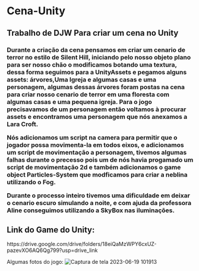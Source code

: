 # Cena-Unity
<h2>Trabalho de DJW Para criar um cena no Unity</h2>

 <h3>Durante a criação da cena pensamos em criar um cenario de terror no estilo de Silent Hill, iniciando pelo nosso objeto plano para ser nosso chão o modificamos botando uma textura,
dessa forma seguimos para a UnityAssets e pegamos alguns assets: árvores,Uma Igreja e algumas casas e uma personagem, algumas dessas árvores foram postas na cena para criar nosso cenario de terror em uma floresta com algumas casas e uma pequena igreja. Para o jogo precisavamos de um personagem então voltamos à procurar assets e encontramos uma personagem que nós anexamos a Lara Croft.

  
 Nós adicionamos um script na camera para permitir que o jogador possa movimenta-la em todos eixos, e adicionamos um script de movimentação a personagem, tivemos algumas falhas durante o precesso pois um de nós havia progamado um script de movimentação 2d e também adicionamos o game object Particles-System que modficamos para criar a neblina utilizando o Fog.

 Durante o processo inteiro tivemos uma dificuldade em deixar o cenario escuro simulando a noite, e com ajuda da professora Aline conseguimos utilizando a SkyBox nas iluminações.<h3>

 <H2>Link do Game do Unity:</H2>
 https://drive.google.com/drive/folders/18eiQaMzWPY6cxUZ-pazevXO6AQ6Qg799?usp=drive_link

 Algumas fotos do jogo:
![Captura de tela 2023-06-19 101913](https://github.com/BryanHGRoc/Cena-Unity/assets/127855127/b1b7b053-d581-4ab4-ba51-6785edfaf69e)
